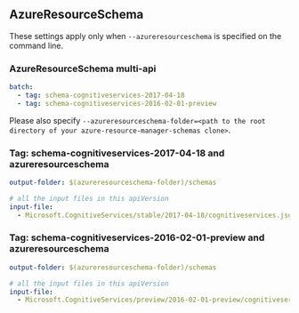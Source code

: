 ## AzureResourceSchema

These settings apply only when `--azureresourceschema` is specified on the command line.

### AzureResourceSchema multi-api

``` yaml $(azureresourceschema) && $(multiapi)
batch:
  - tag: schema-cognitiveservices-2017-04-18
  - tag: schema-cognitiveservices-2016-02-01-preview

```

Please also specify `--azureresourceschema-folder=<path to the root directory of your azure-resource-manager-schemas clone>`.

### Tag: schema-cognitiveservices-2017-04-18 and azureresourceschema

``` yaml $(tag) == 'schema-cognitiveservices-2017-04-18' && $(azureresourceschema)
output-folder: $(azureresourceschema-folder)/schemas

# all the input files in this apiVersion
input-file:
  - Microsoft.CognitiveServices/stable/2017-04-18/cognitiveservices.json

```

### Tag: schema-cognitiveservices-2016-02-01-preview and azureresourceschema

``` yaml $(tag) == 'schema-cognitiveservices-2016-02-01-preview' && $(azureresourceschema)
output-folder: $(azureresourceschema-folder)/schemas

# all the input files in this apiVersion
input-file:
  - Microsoft.CognitiveServices/preview/2016-02-01-preview/cognitiveservices.json

```
